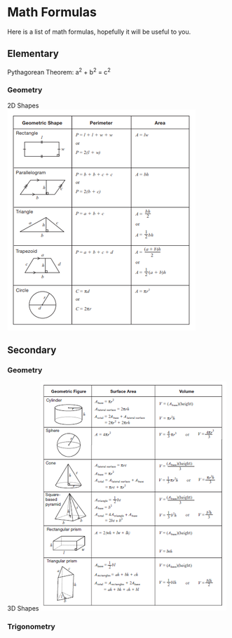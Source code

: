 # Math Formulas
Here is a list of math formulas, hopefully it will be useful to you.
## Elementary
Pythagorean Theorem: a<sup>2</sup> + b<sup>2</sup> = c<sup>2</sup>
### Geometry
2D Shapes
![2D Shapes Formulas](./images/Gr9FormulaSheet.png)

## Secondary
### Geometry
3D Shapes
![3D Shapes Formulas](./images/Gr9FormulaSheet3D.png)
### Trigonometry



